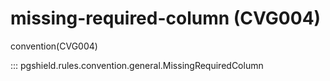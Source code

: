 # missing-required-column (CVG004)

convention(CVG004)

::: pgshield.rules.convention.general.MissingRequiredColumn

